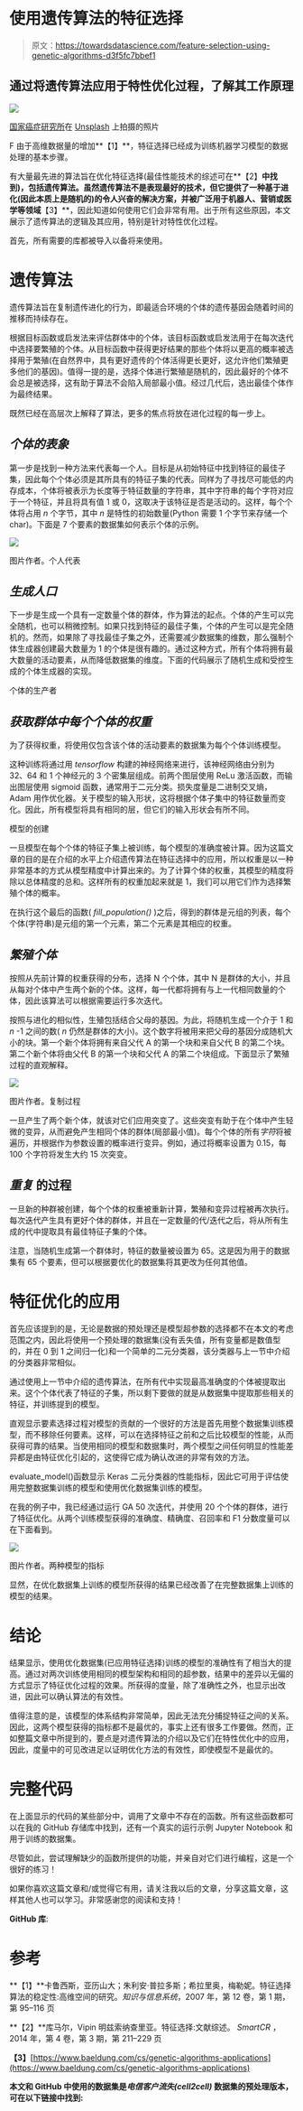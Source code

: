 # 使用遗传算法的特征选择

> 原文：<https://towardsdatascience.com/feature-selection-using-genetic-algorithms-d3f5fc7bbef1>

## 通过将遗传算法应用于特性优化过程，了解其工作原理

![](img/445530dcb3b128224fe8c3d75dbea022.png)

[国家癌症研究所](https://unsplash.com/@nci?utm_source=medium&utm_medium=referral)在 [Unsplash](https://unsplash.com?utm_source=medium&utm_medium=referral) 上拍摄的照片

F 由于高维数据量的增加**【1】**，特征选择已经成为训练机器学习模型的数据处理的基本步骤。

有大量最先进的算法旨在优化特征选择(最佳性能技术的综述可在**【2】**中找到)，包括遗传算法。虽然遗传算法不是表现最好的技术，但它提供了一种基于进化(因此本质上是随机的)的令人兴奋的解决方案，并被广泛用于机器人、营销或医学等领域**【3】**，因此知道如何使用它们会非常有用。出于所有这些原因，本文展示了遗传算法的逻辑及其应用，特别是针对特性优化过程。

首先，所有需要的库都被导入以备将来使用。

# 遗传算法

遗传算法旨在复制遗传进化的行为，即最适合环境的个体的遗传基因会随着时间的推移而持续存在。

根据目标函数或启发法来评估群体中的个体，该目标函数或启发法用于在每次迭代中选择要繁殖的个体。从目标函数中获得更好结果的那些个体将以更高的概率被选择用于繁殖(在自然界中，具有更好遗传的个体活得更长更好，这允许他们繁殖更多他们的基因)。值得一提的是，选择个体进行繁殖是随机的，因此最好的个体不会总是被选择，这有助于算法不会陷入局部最小值。经过几代后，选出最佳个体作为最终结果。

既然已经在高层次上解释了算法，更多的焦点将放在进化过程的每一步上。

## ***个体的表象***

第一步是找到一种方法来代表每一个人。目标是从初始特征中找到特征的最佳子集，因此每个个体必须是其所具有的特征子集的代表。同样为了寻找尽可能低的内存成本，个体将被表示为长度等于特征数量的字符串，其中字符串的每个字符对应于一个特征，并且将具有值 1 或 0，这取决于该特征是否是活动的。这样，每个个体将占用 *n* 个字节，其中 *n* 是特性的初始数量(Python 需要 1 个字节来存储一个 char)。下面是 7 个要素的数据集如何表示个体的示例。

![](img/77b5b5b7ccdb376bab784fa9584cb0fa.png)

图片作者。个人代表

## ***生成人口***

下一步是生成一个具有一定数量个体的群体，作为算法的起点。个体的产生可以完全随机，也可以稍微控制。如果只找到特征的最佳子集，个体的产生可以是完全随机的。然而，如果除了寻找最佳子集之外，还需要减少数据集的维数，那么强制个体生成器创建最大数量为 1 的个体是很有趣的。通过这种方式，所有个体将拥有最大数量的活动要素，从而降低数据集的维度。下面的代码展示了随机生成和受控生成的个体生成器的实现。

个体的生产者

## ***获取群体中每个个体的权重***

为了获得权重，将使用仅包含该个体的活动要素的数据集为每个个体训练模型。

这种训练将通过用 *tensorflow* 构建的神经网络来进行，该神经网络由分别为 32、64 和 1 个神经元的 3 个密集层组成。前两个图层使用 ReLu 激活函数，而输出图层使用 sigmoid 函数，通常用于二元分类。损失度量是二进制交叉熵，Adam 用作优化器。关于模型的输入形状，这将根据个体子集中的特征数量而变化。因此，所有模型将具有相同的层，但它们的输入形状会有所不同。

模型的创建

一旦模型在每个个体的特征子集上被训练，每个模型的准确度被计算。因为这篇文章的目的是在介绍的水平上介绍遗传算法在特征选择中的应用，所以权重是以一种非常基本的方式从模型精度中计算出来的。为了计算个体的权重，其模型的精度将除以总体精度的总和。这样所有的权重加起来就是 1，我们可以用它们作为选择繁殖个体的概率。

在执行这个最后的函数( *fill_population()* )之后，得到的群体是元组的列表，每个个体(字符串)是元组的第一个元素，第二个元素是其相应的权重。

## ***繁殖个体***

按照从先前计算的权重获得的分布，选择 N 个个体，其中 N 是群体的大小，并且从每对个体中产生两个新的个体。这样，每一代都将拥有与上一代相同数量的个体，因此该算法可以根据需要运行多次迭代。

按照与进化的相似性，生殖包括结合父母的基因。为此，将随机生成一个介于 1 和 *n* -1 之间的数( *n* 仍然是群体的大小)。这个数字将被用来把父母的基因分成随机大小的块。第一个新个体将拥有来自父代 A 的第一个块和来自父代 B 的第二个块。第二个新个体将由父代 B 的第一个块和父代 A 的第二个块组成。下面显示了繁殖过程的直观解释。

![](img/84d7de2d7866b7043f62d0e7c07b788b.png)

图片作者。复制过程

一旦产生了两个新个体，就该对它们应用突变了。这些突变有助于在个体中产生轻微的变异，从而避免产生相同个体的群体(局部最小值)。每个个体的所有*字符*将被遍历，并根据作为参数设置的概率进行变异。例如，通过将概率设置为 0.15，每 100 个字符将发生大约 15 次突变。

## ***重复*** 的过程

一旦新的种群被创建，每个个体的权重被重新计算，繁殖和变异过程被再次执行。每次迭代产生具有更好个体的群体，并且在一定数量的代/迭代之后，将从所有生成的代中提取具有最佳特征子集的个体。

注意，当随机生成第一个群体时，特征的数量被设置为 65。这是因为用于的数据集有 65 个要素，但可以根据要优化的数据集将其更改为任何其他值。

# 特征优化的应用

首先应该提到的是，无论是数据的预处理还是模型超参数的选择都不在本文的考虑范围之内，因此将使用一个预处理的数据集(没有丢失值，所有变量都是数值型的，并在 0 到 1 之间归一化)和一个简单的二元分类器，该分类器与上一节中介绍的分类器非常相似。

通过使用上一节中介绍的遗传算法，在所有代中实现最高准确度的个体被提取出来。这个个体代表了特征的子集，所以剩下要做的就是从数据集中提取那些相关的特征，并训练提到的模型。

直观显示要素选择过程对模型的贡献的一个很好的方法是首先用整个数据集训练模型，而不移除任何要素。这样，可以在选择特征之前和之后比较模型的性能，从而获得可靠的结果。当使用相同的模型和数据集时，两个模型之间任何明显的性能差异都是由特征优化引起的，这使得它成为确认改进的非常有效的方法。

evaluate_model()函数显示 Keras 二元分类器的性能指标，因此它可用于评估使用完整数据集训练的模型和使用优化数据集训练的模型。

在我的例子中，我已经通过运行 GA 50 次迭代，并使用 20 个个体的群体，进行了特征优化。从两个训练模型获得的准确度、精确度、召回率和 F1 分数度量可以在下面看到。

![](img/23522c7003e182a79cc742069c20e0ad.png)

图片作者。两种模型的指标

显然，在优化数据集上训练的模型所获得的结果已经改善了在完整数据集上训练的模型的结果。

# 结论

结果显示，使用优化数据集(已应用特征选择)训练的模型的准确性有了相当大的提高。通过对两次训练使用相同的模型架构和相同的超参数，结果中的差异以无偏的方式显示了特征优化过程的效果。所获得的度量，除了准确性之外，也显示出改进，因此可以确认算法的有效性。

值得注意的是，该模型的体系结构非常简单，因此无法充分捕捉特征之间的关系。因此，这两个模型获得的指标都不是最优的，事实上还有很多工作要做。然而，正如整篇文章中所提到的，要点是对遗传算法的介绍以及它们在特性优化中的应用，因此，度量中的可见改进足以证明优化方法的有效性，即使模型不是最优的。

# 完整代码

在上面显示的代码的某些部分中，调用了文章中不存在的函数。所有这些函数都可以在我的 GitHub 存储库中找到，还有一个真实的运行示例 Jupyter Notebook 和用于训练的数据集。

尽管如此，尝试理解缺少的函数所提供的功能，并亲自对它们进行编程，这是一个很好的练习！

如果你喜欢这篇文章和/或觉得它有用，请关注我以后的文章，分享这篇文章，这样其他人也可以学习。非常感谢您的阅读和支持！

**GitHub 库**:

[](https://github.com/JavierMtz5/ArtificialIntelligence)  

# 参考

**【1】**卡鲁西斯，亚历山大；朱利安·普拉多斯；希拉里奥，梅勒妮。特征选择算法的稳定性:高维空间的研究。*知识与信息系统*，2007 年，第 12 卷，第 1 期，第 95–116 页

**【2】**库马尔，Vipin 明兹索纳查里亚。特征选择:文献综述。 *SmartCR* ，2014 年，第 4 卷，第 3 期，第 211–229 页

**【3】**[https://www.baeldung.com/cs/genetic-algorithms-applications](https://www.baeldung.com/cs/genetic-algorithms-applications)

**本文和 GitHub 中使用的数据集是*电信客户流失(cell2cell)* 数据集的预处理版本，可在以下链接中找到:**

[](https://www.kaggle.com/datasets/jpacse/datasets-for-churn-telecom) 